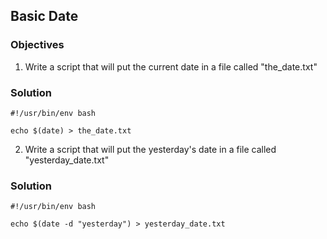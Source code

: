 ## Basic Date

### Objectives

1. Write a script that will put the current date in a file called "the_date.txt"

### Solution

```
#!/usr/bin/env bash

echo $(date) > the_date.txt
```
2. Write a script that will put the yesterday's date in a file called "yesterday_date.txt"

### Solution

```
#!/usr/bin/env bash

echo $(date -d "yesterday") > yesterday_date.txt
```

